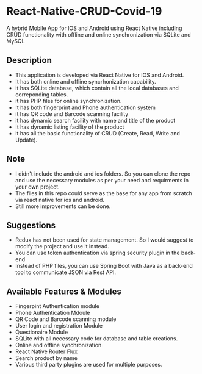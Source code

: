 # React-Native-CRUD-Covid-19
A hybrid Mobile App for IOS and Android using React Native including CRUD functionality with offline and online synchronization via SQLite and MySQL

## Description
- This application is developed via React Native for IOS and Android. 
- It has both online and offline syncrhonization capability.
- it has SQLite database, which contain all the local databases and correponding tables. 
- it has PHP files for online synchronization.
- It has both fingerprint and Phone authentication system
- it has QR code and Barcode scanning facility
- it has dynamic search facility with name and title of the product
- It has dynamic listing facility of the product
- it has all the basic functionality of CRUD (Create, Read, Write and Update).

## Note
- I didn't include the android and ios folders. So you can clone the repo and use the necessary modules as per your need and requirments in your own project. 
- The files in this repo could serve as the base for any app from scratch via react native for ios and android. 
- Still more improvements can be done. 


## Suggestions
- Redux has not been used for state management. So I would suggest to modify the project and use it instead. 
- You can use token authentication via spring security plugin in the back-end
- Instead of PHP files, you can use Spring Boot with Java as a back-end tool to communicate JSON via Rest API.


## Available Features & Modules 
- Fingerpint Authentication module
- Phone Authentication Mdoule
- QR Code and Barcode scanning module
- User login and registration Module
- Questionaire Module
- SQLite with all necessary code for database and table creations.
- Online and offline synchronization
- React Native Router Flux
- Search product by name
- Various third party plugins are used for multiple purposes.


